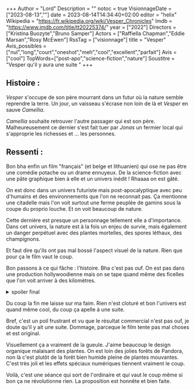 +++
Author = "Lord"
Description = ""
notoc = true
VisionnageDate = ["2023-08-13",""]
date = 2023-08-14T14:34:40+02:00
editor = "helix"
Wikipedia = "https://fr.wikipedia.org/wiki/Vesper_Chronicles"
Imdb = "https://www.imdb.com/title/tt20225374/"
year = ["2022"]
Directors = ["Kristina Buozyte","Bruno Samper"]
Actors = ["Raffiella Chapman","Eddie Marsan","Rosy McEwen"]
RssTag = ["visionnage"]
title = "Vesper"
Avis_possibles = ["nul","long","court","oneshot","meh","cool","excellent","parfait"]
Avis = ["cool"] 
TopWords=["post-apo","science-fiction","nature"]
Soustitre = "Vesper qu'il y aura une suite "
+++
## Histoire : 
*Vesper* s'occupe de son père mourrant dans un futur où la nature semble reprendre la terre.
Un jour, un vaisseau s'écrase non loin de là et *Vesper* en sauve *Camellia*.

*Camellia* souhaite retrouver l'autre passager qui est son père.
Malheureusement ce dernier s'est fait tuer par *Jonas* un fermier local qui s'approprie les richesses et … les personnes.

## Ressenti :
Bon bha enfin un film "français" (et belge et lithuanien) qui ose ne pas être une comédie potache ou un drame ennuyeux.
De la science-fiction avec une pâte graphique bien à elle et un univers inédit !
Rhaaaa on est gâté.

On est donc dans un univers futuriste mais post-apocalyptique avec peu d'humains et des environnements que l'on ne reconnait pas.
Ça mentionne une citadelle mais l'on voit surtout une ferme peuplée de gamins sous la coupe du proprio louche.
Et on voit beaucoup de nature.

Cette dernière est presque un personnage tellement elle a d'importance.
Dans cet univers, la nature est à la fois un enjeu de survie, mais également un danger perpétuel avec des plantes mortelles, des spores léthaux, des champignons.

Et faut dire qu'ils ont pas mal bossé l'aspect visuel de la nature.
Rien que pour ça le film vaut le coup.

Bon passons à ce qui fâche : l'histoire.
Bha c'est pas ouf.
On est pas dans une production hollywoodienne mais on se tape quand même des ficelles que l'on voit arriver à des kilomètres.

<details><summary>spoiler final</summary>

J'ai été assez déçu de la fin.
Il n'y a pas vraiment de fin.

*Vesper* s'est échappée avec les graines qu'elle a pu traffiquer.
Elle suit les personnes bizarres (j'ai plus le nom) qui amassent des ferailles et partent quelque part.
Bref, elle arrive chez elles et se rend compte qu'elles fabriquent une tour immense.
Elle l'escalade et choisit de répandre les graines.
Et GÉNÉRIQUE.

Mais … heu … ça ne conclut pas grand-chose.

</details>

Du coup la fin me laisse sur ma faim.
Rien n'est cloturé et bon l'univers est quand même cool, du coup ça apelle à une suite.

Bref, c'est un poil frustrant et vu que le résultat commercial n'est pas ouf, je doute qu'il y ait une suite.
Dommage, parceque le film tente pas mal choses et est original.

Visuellement ça a vraiment de la gueule.
J'aime beaucoup le design organique malaisant des plantes.
On est loin des jolies forêts de Pandora, non là c'est plutôt de la forêt bien humide pleine de plantes mouvantes.
C'est très joli et les effets spéciaux numériques tiennent vraiment le coup.

Voilà, c'est une séance qui sort de l'ordinaire et qui vaut le coup même si bon ça ne révolutionne rien.
La proposition est honnête et bien faite.
